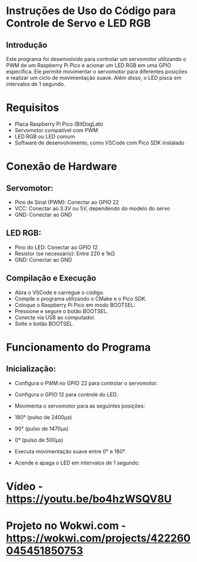 # Instruções de Uso do Código para Controle de Servo e LED RGB
## Introdução

Este programa foi desenvolvido para controlar um servomotor utilizando o PWM de um Raspberry Pi Pico e acionar um LED RGB em uma GPIO específica. Ele permite movimentar o servomotor para diferentes posições e realizar um ciclo de movimentação suave. Além disso, o LED pisca em intervalos de 1 segundo.

# Requisitos
- Placa Raspberry Pi Pico (BitDogLab)
- Servomotor compatível com PWM
- LED RGB ou LED comum
- Software de desenvolvimento, como VSCode com Pico SDK instalado

# Conexão de Hardware
## Servomotor:

- Pino de Sinal (PWM): Conectar ao GPIO 22
- VCC: Conectar ao 3.3V ou 5V, dependendo do modelo do servo
- GND: Conectar ao GND

## LED RGB:
- Pino do LED: Conectar ao GPIO 12
- Resistor (se necessário): Entre 220 e 1kΩ
- GND: Conectar ao GND

## Compilação e Execução

- Abra o VSCode e carregue o código.
- Compile o programa utilizando o CMake e o Pico SDK.
- Coloque o Raspberry Pi Pico em modo BOOTSEL:
- Pressione e segure o botão BOOTSEL.
- Conecte via USB ao computador.
- Solte o botão BOOTSEL.

# Funcionamento do Programa
## Inicialização:

- Configura o PWM no GPIO 22 para controlar o servomotor.
- Configura o GPIO 12 para controle do LED.
- Movimenta o servomotor para as seguintes posições:

- 180° (pulso de 2400µs)
- 90° (pulso de 1470µs)
- 0° (pulso de 500µs)
- Executa movimentação suave entre 0° e 180°.
- Acende e apaga o LED em intervalos de 1 segundo.

# Vídeo - https://youtu.be/bo4hzWSQV8U
# Projeto no Wokwi.com - https://wokwi.com/projects/422260045451850753


